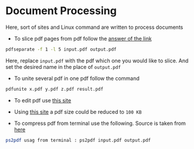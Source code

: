 Document Processing
===================

Here, sort of sites and Linux command are written to process documents

- To slice pdf pages from pdf follow the [answer of the link](https://superuser.com/a/1034450/1237624)

```sh
pdfseparate -f 1 -l 5 input.pdf output.pdf
```
Here, replace `input.pdf` with the pdf which one you would like to slice. And set the desired name in the place of `output.pdf`

- To unite several pdf in one pdf follow the command

```sh
pdfunite x.pdf y.pdf z.pdf result.pdf
```

- To edit pdf use [this site](https://www.pdfescape.com/account/login/?des=oB93D766D2B030A01594B9327F6D66FB4304E0F8382F589BD)

- Using [this site](https://bigpdf.11zon.com/en/compress-pdf/compress-pdf-to-100kb.php) a pdf size could be reduced to `100 KB`

- To compress pdf from terminal use the following. Source is taken from [here](https://www.journaldev.com/34668/reduce-pdf-file-size-in-linux)

```sh
ps2pdf usag from terminal : ps2pdf input.pdf output.pdf
```
